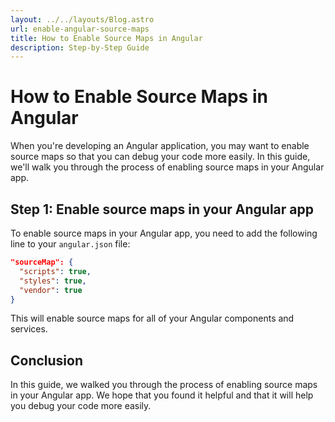 ```yaml
---
layout: ../../layouts/Blog.astro
url: enable-angular-source-maps
title: How to Enable Source Maps in Angular
description: Step-by-Step Guide
---
```


# How to Enable Source Maps in Angular

When you're developing an Angular application, you may want to enable source maps so that you can debug your code more easily. In this guide, we'll walk you through the process of enabling source maps in your Angular app.

## Step 1: Enable source maps in your Angular app

To enable source maps in your Angular app, you need to add the following line to your `angular.json` file:

```json
"sourceMap": {
  "scripts": true,
  "styles": true,
  "vendor": true
}
```

This will enable source maps for all of your Angular components and services.

## Conclusion

In this guide, we walked you through the process of enabling source maps in your Angular app. We hope that you found it helpful and that it will help you debug your code more easily.
